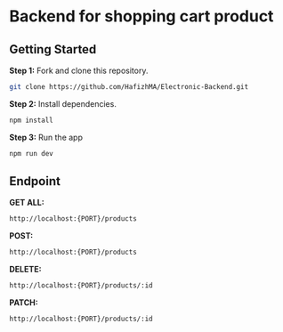 # Backend for shopping cart product

## Getting Started

**Step 1:** Fork and clone this repository.

```bash
git clone https://github.com/HafizhMA/Electronic-Backend.git
```

**Step 2:** Install dependencies.

```bash
npm install
```

**Step 3:** Run the app 

```bash
npm run dev
```

## Endpoint

**GET ALL:** 

```bash
http://localhost:{PORT}/products
```

**POST:** 

```bash
http://localhost:{PORT}/products
```

**DELETE:** 

```bash
http://localhost:{PORT}/products/:id
```

**PATCH:** 

```bash
http://localhost:{PORT}/products/:id
```